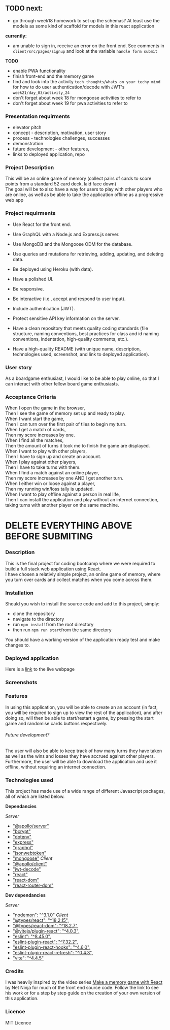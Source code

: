 ## TODO next:

- go through week18 homework to set up the schemas? At least use the models as some kind of scaffold for models in this react application

**currently:**
- am unable to sign in, receive an error on the front end. See comments in `client/src/pages/signup` and look at the variable `handle form submit`

**TODO**
- enable PWA functionality
- finish front-end and the memory game
- find and look into the activity `tech thoughts`/`whats on your techy mind` for how to do user authentication/decode with JWT's `week21/day_03/activity_24`
- don't forget about week 18 for mongoose activities to refer to
- don't forget about week 19 for pwa activities to refer to

### Presentation requirments

- elevator pitch
- concept - description, motivation, user story
- process - technologies challenges, successes
- demonstration
- future development - other features,
- links to deployed application, repo

### Project Description

This will be an online game of memory (collect pairs of cards to score points from a standard 52 card deck, laid face down)<br>
The goal will be to also have a way for users to play with other players who are online, as well as be able to take the application offline as a progressive web app<br>

### Project requirments

* Use React for the front end.

* Use GraphQL with a Node.js and Express.js server.

* Use MongoDB and the Mongoose ODM for the database.

* Use queries and mutations for retrieving, adding, updating, and deleting data.

* Be deployed using Heroku (with data).

* Have a polished UI.

* Be responsive.

* Be interactive (i.e., accept and respond to user input).

* Include authentication (JWT).

* Protect sensitive API key information on the server.

* Have a clean repository that meets quality coding standards (file structure, naming conventions, best practices for class and id naming conventions, indentation, high-quality comments, etc.).

* Have a high-quality README (with unique name, description, technologies used, screenshot, and link to deployed application).

### User story

As a boardgame enthusiast, I would like to be able to play online, so that I can interact with other fellow board game enthusiasts. 

### Acceptance Criteria

When I open the game in the browser,<br>
Then I see the game of memory set up and ready to play.<br>
When I want start the game,<br>
Then I can turn over the first pair of tiles to begin my turn.<br>
When I get a match of cards,<br>
Then my score increases by one.<br>
When I find all the matches,<br>
Then the amount of turns it took me to finish the game are displayed.<br>
When I want to play with other players,<br>
Then I have to sign up and create an account.<br>
When I play against other players,<br>
Then I have to take turns with them.<br>
When I find a match against an online player,<br>
Then my score increases by one AND I get another turn.<br>
When I either win or loose against a player,<br>
Then my running win/loss tally is updated.<br>
When I want to play offline against a person in real life,<br>
Then I can install the application and play without an internet connection, taking turns with another player on the same machine.<br>

# DELETE EVERYTHING ABOVE BEFORE SUBMITING

### Description

This is the final project for coding bootcamp where we were required to build a full stack web application using React.<br>
I have chosen a relativly simple project, an online game of memory, where you turn over cards and collect matches when you come across them.<br>

### Installation

Should you wish to install the source code and add to this project, simply:<br>

- clone the repository
- navigate to the directory
- run `npm install`from the root directory <!-- test that this command actually works from a fresh git clone directory -->
- then run `npm run start`from the same directory

You should have a working version of the application ready test and make changes to.

### Deployed application

Here is a [link](https://link.com) to the live webpage

### Screenshots

### Features

In using this application, you will be able to create an an account (in fact, you will be required to sign up to view the rest of the application), and after doing so, will then be able to start/restart a game, by pressing the start game and randomise cards buttons respectively.<br>
###### Future development?
The user will also be able to keep track of how many turns they have taken as well as the wins and losses they have accrued against other players.<br>
Furthermore, the user will be able to download the application and use it offline, without requiring an internet connection.<br>

### Technologies used

This project has made use of a wide range of different Javascript packages, all of which are listed below.<br>

**Dependancies**

_Server_
-    ["@apollo/server"](https://www.npmjs.com/package/@apollo/server)
-    ["bcrypt"](https://www.npmjs.com/package/bcrypt)
-    ["dotenv"](https://www.npmjs.com/package/dotenv)
-    ["express"](https://www.npmjs.com/package/express)
-    ["graphql"](https://www.npmjs.com/package/graphql)
-    ["jsonwebtoken"](https://www.npmjs.com/package/jsonwebtoken)
-    ["mongoose"](https://www.npmjs.com/package/mongoose)
_Client_
-    ["@apollo/client"](https://www.npmjs.com/package/@apollo/client)
-    ["jwt-decode"](https://www.npmjs.com/package/jwt-decode)
-    ["react"](https://www.npmjs.com/package/react)
-    ["react-dom"](https://www.npmjs.com/package/react-dom)
-    ["react-router-dom"](https://www.npmjs.com/package/react-router-dom)

**Dev dependancies**

_Server_
-    ["nodemon": "^3.1.0"](https://www.npmjs.com/package/nodemon)
_Client_
-	 ["@types/react": "^18.2.15",](https://www.npmjs.com/package/@types/react)
-	 ["@types/react-dom": "^18.2.7",](https://www.npmjs.com/package/@types/react-dom)
-	 ["@vitejs/plugin-react": "^4.0.3",](https://www.npmjs.com/package/@vitejs/plugin-react)
-	 ["eslint": "^8.45.0",](https://www.npmjs.com/package/eslint)
-	 ["eslint-plugin-react": "^7.32.2",](https://www.npmjs.com/package/eslint-plugin-react)
-	 ["eslint-plugin-react-hooks": "^4.6.0",](https://www.npmjs.com/package/eslint-plugin-react-hooks)
-	 ["eslint-plugin-react-refresh": "^0.4.3",](https://www.npmjs.com/package/eslint-plugin-react-refresh)
-	 ["vite": "^4.4.5"](https://www.npmjs.com/package/vite)

### Credits

I was heavily inspired by the video series [Make a memory game with React](https://www.youtube.com/playlist?list=PL4cUxeGkcC9iQ7g2eoNXHCJBBBz40S_Lm) by Net Ninja for much of the front end source code. Follow the link to see his work or for a step by step guide on the creation of your own version of this application.

### Licence
MIT Licence
